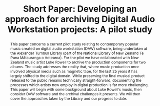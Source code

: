 ---
abstract: This paper concerns a current pilot study relating to contemporary popular
  music created on digital audio workstation (DAW) software, being undertaken at the
  Alexander Turnbull Library (part of the National Library of New Zealand Te Puna
  Mātauranga o Aotearoa). For the pilot we have collaborated with New Zealand music
  artist Luke Rowell to archive the production components for two albums. The study
  addresses the reality that, where music production once involved physical media
  such as magnetic tape, for the last 25 years it has largely shifted to the digital
  domain. While preserving the final musical product released to the public remains
  technically straight-forward, documenting the processes which artists now employ
  in digital production is far more challenging.<br />This paper will begin with some
  background about Luke Rowell’s music, then consider DAW software and the archival
  challenges it presents. We will then cover the approaches taken by the Library and
  our progress to date.<br />
creators:
- Valerie Love
date: null
document_url: https://az659834.vo.msecnd.net/eventsairwesteuprod/production-inconference-public/92af357d94024f98ae9b7eef66b44853
grand_parent: iPRES
institutions:
- Te Puna Mātauranga o Aotearoa National Library Of New Zealand
keywords:
- digital audio workstation
- music archiving
landing_page_url: null
language: eng
layout: publication
license: CC-BY 4.0 International
notes_url: null
parent: iPRES 2022
publication_type: short paper
size: null
slides_url: null
source_name: iPRES
stream_url: null
title: 'Short Paper: Developing an approach for archiving Digital Audio Workstation
  projects: A pilot study'
year: 2022
---